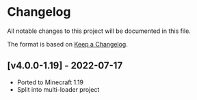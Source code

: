 # Changelog
All notable changes to this project will be documented in this file.

The format is based on [Keep a Changelog].

## [v4.0.0-1.19] - 2022-07-17
- Ported to Minecraft 1.19
- Split into multi-loader project

[Keep a Changelog]: https://keepachangelog.com/en/1.0.0/
